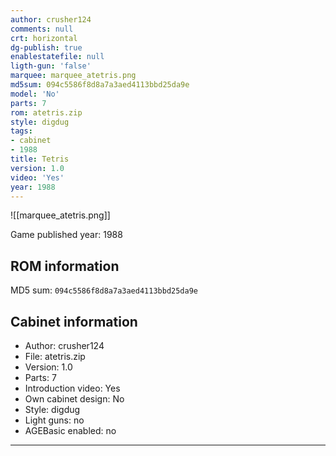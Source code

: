 ```yaml
---
author: crusher124
comments: null
crt: horizontal
dg-publish: true
enablestatefile: null
ligth-gun: 'false'
marquee: marquee_atetris.png
md5sum: 094c5586f8d8a7a3aed4113bbd25da9e
model: 'No'
parts: 7
rom: atetris.zip
style: digdug
tags:
- cabinet
- 1988
title: Tetris
version: 1.0
video: 'Yes'
year: 1988
---
```


![[marquee_atetris.png]]

Game published year: 1988

## ROM information

MD5 sum: `094c5586f8d8a7a3aed4113bbd25da9e` 

## Cabinet information

- Author: crusher124
- File: atetris.zip
- Version: 1.0
- Parts: 7
- Introduction video: Yes
- Own cabinet design: No
- Style: digdug
- Light guns: no
- AGEBasic enabled: no

---
